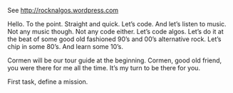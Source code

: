 See http://rocknalgos.wordpress.com

Hello. To the point. Straight and quick. Let’s code. And let’s listen to music. Not any music though. Not any code either. Let’s code algos. Let’s do it at the beat of  some good old fashioned 90’s and 00’s alternative rock. Let’s chip in some 80’s. And learn some 10’s.

Cormen will be our tour guide at the beginning. Cormen, good old friend, you were there for me all the time. It’s my turn to be there for you.

First task, define a mission.

